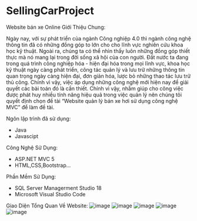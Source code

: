 # SellingCarProject
Website bán xe Online
Giới Thiệu Chung:

  Ngày nay, với sự phát triển của ngành Công nghiệp 4.0 thì ngành công nghệ thông tin đã có những đồng góp to lớn cho cho lĩnh vực nghiên cứu khoa học kỹ thuật. Ngoài ra, chúng ta có thể nhìn thấy luôn những đồng góp thiết thực mà nó mang lại trong đời sống xã hội của con người.
Đất nước ta đang trong quá trình công nghiệp hóa - hiện đại hóa trong mọi lĩnh vực, khoa học kỹ thuật ngày càng phát triển, công tác quản lý và lưu trữ những thông tin quan trọng ngày càng hiện đại, đơn giản hóa, lược bỏ những thao tác lưu trữ thủ công. Chính vì vậy, việc áp dụng những công nghệ mới hiện nay để giải quyết các bài toán đó là cần thiết. Chính vì vậy, nhằm giúp cho công việc được phát huy nhiều tính năng hiệu quả trong việc quản lý nên chúng tôi quyết định chọn đề tài “Website quản lý bán xe hơi sử dụng công nghệ MVC” để làm đề tài.

Ngôn lập trình đã sử dụng:
- Java
- Javascipt


Công Nghệ Sử Dụng:


- ASP.NET MVC 5
- HTML,CSS,Bootstrap...


Phần Mềm Sử Dụng: 

- SQL Server Managerment Studio 18
- Microsoft Visual Studio Code


Giao Diện Tổng Quan Về Website:
![image](https://user-images.githubusercontent.com/65887689/169978354-fe31e168-64c6-4f0b-a829-371eae76e234.png)
![image](https://user-images.githubusercontent.com/65887689/169978548-6c81ce0c-faf7-4900-8295-2b0de1958257.png)
![image](https://user-images.githubusercontent.com/65887689/169978978-39c756ac-88e8-44c2-bb94-f0880629fc11.png)
![image](https://user-images.githubusercontent.com/65887689/169978667-aa94c6ac-0478-4608-aaa6-0e37ebfc3955.png)
![image](https://user-images.githubusercontent.com/65887689/169978729-96d5663b-fee2-4c75-a7ec-8a386ec8c275.png)
